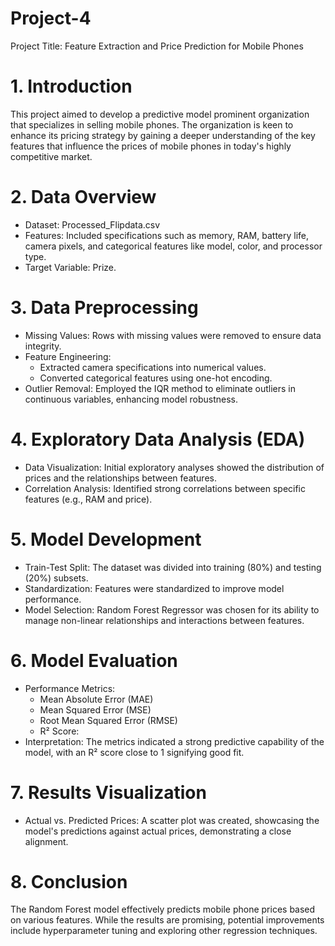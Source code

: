 # Project-4
Project Title: Feature Extraction and Price Prediction for Mobile Phones

# 1. Introduction
This project aimed to develop a predictive model prominent organization that specializes in selling mobile phones. The organization is keen to enhance its pricing strategy by gaining a deeper understanding of the key features that influence the prices of mobile phones in today's highly competitive market. 

# 2. Data Overview
- Dataset: Processed_Flipdata.csv
- Features: Included specifications such as memory, RAM, battery life, camera pixels, and categorical features like model, color, and processor type.
- Target Variable: Prize.

# 3. Data Preprocessing
- Missing Values: Rows with missing values were removed to ensure data integrity.
- Feature Engineering: 
  - Extracted camera specifications into numerical values.
  - Converted categorical features using one-hot encoding.
- Outlier Removal: Employed the IQR method to eliminate outliers in continuous variables, enhancing model robustness.

# 4. Exploratory Data Analysis (EDA)
- Data Visualization: Initial exploratory analyses showed the distribution of prices and the relationships between features.
- Correlation Analysis: Identified strong correlations between specific features (e.g., RAM and price).

# 5. Model Development
- Train-Test Split: The dataset was divided into training (80%) and testing (20%) subsets.
- Standardization: Features were standardized to improve model performance.
- Model Selection: Random Forest Regressor was chosen for its ability to manage non-linear relationships and interactions between features.

# 6. Model Evaluation
- Performance Metrics:
  - Mean Absolute Error (MAE)
  - Mean Squared Error (MSE)
  - Root Mean Squared Error (RMSE)
  - R² Score: 
- Interpretation: The metrics indicated a strong predictive capability of the model, with an R² score close to 1 signifying good fit.

# 7. Results Visualization
- Actual vs. Predicted Prices: A scatter plot was created, showcasing the model's predictions against actual prices, demonstrating a close alignment.

# 8. Conclusion
The Random Forest model effectively predicts mobile phone prices based on various features. While the results are promising, potential improvements include hyperparameter tuning and exploring other regression techniques.
